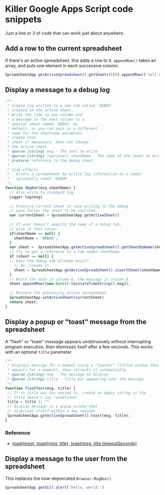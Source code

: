 # Killer Google Apps Script code snippets

Just a line or 3 of code that can work just about anywhere.

## Add a row to the current spreadsheet

If there's an active spreadsheet, this adds a row to it. `appendRow()` takes an array, and puts one 
element in each successive column.

```js
SpreadsheetApp.getActiveSpreadsheet().getSheets()[0].appendRow(["cell A", "cell B"])
```

## Display a message to a debug log

```js
/**
 * Simple log written to a new tab called 'DEBUG'
 * created in the active sheet.
 * Write the time in one column and 
 * a message in the next column to a 
 * special sheet named 'DEBUG' by 
 * default, or you can pass in a different
 * name for the sheetname parameter.
 * Create that
 * sheet if necessary. Does not change
 * the active sheet.
 * @param {string} msg - The text to write
 * @param {string} (optional) sheetName - The name of the sheet to write it to
 * @returns reference to the debug sheet
 * 
 * Side effects
 *   Alters a spreadsheet by writin log information to a sheet 
 *   optionally named 'DEBUG'.
 */
function dbgOut(msg,sheetName) {
  // Also write to standard log
  Logger.log(msg)
  
  // Preserve current sheet in case writing to the debug
  // pane forces the sheet to be switched.
  var currentSheet = SpreadsheetApp.getActiveSheet()
  
  // If user doesn't specify the name of a debug tab,
  // give it this value:
  if(sheetName == null) {
    sheetName = 'DEBUG';
  }
  var sheet =  SpreadsheetApp.getActiveSpreadsheet().getSheetByName(sheetName);
  // Try to get a reference to a tab named sheetName
  if (sheet == null) {
  // Does the debug tab already exist?
    // No. Create it.
    sheet = SpreadsheetApp.getActiveSpreadsheet().insertSheet(sheetName)
  }
  // Write the date in column A, the message in column B.
  sheet.appendRow([new Date().toLocaleTimeString(),msg]);
  
  // Restore the previously active spreadsheet
  SpreadsheetApp.setActiveSheet(currentSheet)
  return sheet;
}
```


## Display a popup or "toast" message from the spreadsheet

A "flash" or "toast" message appears unobtrusively without
interrupting program execution, then dismisses itself after 
a few seconds. This works with an optional `title` parameter.

```js
/**
 * Displays message for a moment using a "toaster" (titled window that
 * appears for a moment), then retracts it automatially
 * @param {string} msg - The message to display
 * @param {string} title - Title bar appearing over the message 
 */
function flashText(msg, title) {
 // If no title was has passed in, create an empty string so the
 // title doesn't say 'undefined'
 title = title || ""
 // Display message in a popup window that
 // dismisses itself within a few seconds
 SpreadsheetApp.getActiveSpreadsheet().toast(msg, title);
}
```

### Reference

* [toast(msg), toast(msg, title), toast(msg, title timeoutSeconds)](https://developers.google.com/apps-script/reference/spreadsheet/spreadsheet#toastmsg)


## Display a message to the user from the spreadsheet

This replaces the now-deprecated `Browser.MsgBox()`

```js
SpreadsheetApp.getUi().alert('hello, world.')
```
